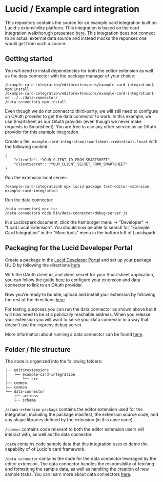 # Lucid / Example card integration

This repository contains the source for an example card integration built on Lucid's extensibility platform. This integration is based on the card integration walkthorugh presented [here](https://developer.lucid.co/extension-api/#lucid-card-integrations). This integration does not connect to an actual external data source and instead mocks the reponses one would get from such a source.

## Getting started

You will need to install dependencies for both the editor extension as well as the data connector with the package manager of your choice: 
```
/example-card-integration/editorextensions/example-card-integration$ npm install
/example-card-integration/editorextensions/example-card-integration$ cd ../../data-connector/
/data-connector$ npm install
```

Even though we do not connect to third-party, we will still need to configure an OAuth provider to get the data connector to work. 
In this example, we use Smartsheet as our OAuth provider (even though we never make requests to Smartsheet). You are free to use any other service as an OAuth provider for this example integration.

Create a file, `example-card-integration/smartsheet.credentials.local` with the following content:

```
{
    "clientId": "YOUR_CLIENT_ID_FROM_SMARTSHEET",
    "clientSecret": "YOUR_CLIENT_SECRET_FROM_SMARTSHEET"
}
```

Run the extension local server:

```
/example-card-integration$ npx lucid-package test-editor-extension example-card-integration
```

Run the data connector:
```
/data-connector$ npx tsc
/data-connector$ node bin/data-connector/debug-server.js 
```

In a Lucidspark document, click the hamburger menu -> "Developer" -> "Load Local Extension".
You should now be able to search for "Example Card Integration" in the "More tools" menu in the bottom left of Lucidspark. 

## Packaging for the Lucid Developer Portal

Create a package in the [Lucid Developer Portal](https://lucid.app/developer) and set up your package UUID by following the directions [here](https://developer.lucid.co/extension-api/#bundle-your-package-for-upload)

With the OAuth client id, and client secret for your Smartsheet application, you can follow the guide [here](https://developer.lucid.co/extension-api/#using-oauth-apis) to configure your extension and data connector to link to an OAuth provider.

Now you're ready to bundle, upload and install your extension by following the rest of the directions [here](https://developer.lucid.co/extension-api/#bundle-your-package-for-upload).

For testing purposes you can run the data connector as shown above but it will now need to be at a publically reachable address.
When you release your extension you will want to serve your data connector in a way that doesn't use the express debug server.

More information about running a data connector can be found [here](https://developer.lucid.co/extension-api/#expose-a-url-for-your-data-connector).

## Folder / file structure

The code is organized into the following folders:
```
├── editorextensions
│   └── example-card-integration
│       └── src
├── common
├── common
└── data-connector
    ├── actions
    ├── schema
```

`/asana-extension-package` contains the editor extension used for the integration, including the package manifest, the extension source code, and any shape libraries defined by the extension (in this case none).

`/common` contains code relevant to both the editor extension users will interact with, as well as the data connector.

`/data` contains code sample data that this integration uses to demo the capability of of Lucid's card framework.

`/data-connector` contains the code for the data connector leveraged by the editor extension. 
The data connector handles the responsiblity of fetching and formatting the sample data, as well as handling the creation of new sample tasks. You can learn more about data connectors [here](https://developer.lucid.co/extension-api/#connecting-to-external-data).